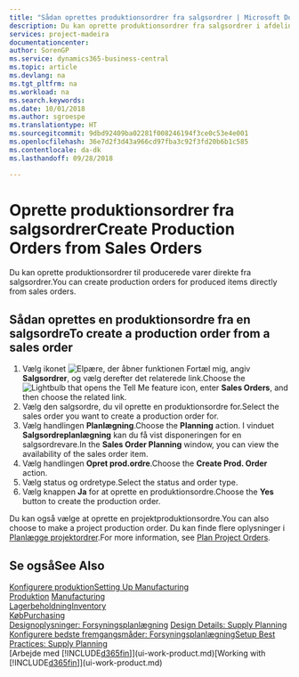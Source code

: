 ```yaml
---
title: "Sådan oprettes produktionsordrer fra salgsordrer | Microsoft Docs"
description: Du kan oprette produktionsordrer fra salgsordrer i afdelingen Salg & marketing.
services: project-madeira
documentationcenter: 
author: SorenGP
ms.service: dynamics365-business-central
ms.topic: article
ms.devlang: na
ms.tgt_pltfrm: na
ms.workload: na
ms.search.keywords: 
ms.date: 10/01/2018
ms.author: sgroespe
ms.translationtype: HT
ms.sourcegitcommit: 9dbd92409ba02281f008246194f3ce0c53e4e001
ms.openlocfilehash: 36e7d2f3d43a966cd97fba3c92f3fd20b6b1c585
ms.contentlocale: da-dk
ms.lasthandoff: 09/28/2018

---
```

# <a name="create-production-orders-from-sales-orders"></a><span data-ttu-id="fcd69-103">Oprette produktionsordrer fra salgsordrer</span><span class="sxs-lookup"><span data-stu-id="fcd69-103">Create Production Orders from Sales Orders</span></span>
<span data-ttu-id="fcd69-104">Du kan oprette produktionsordrer til producerede varer direkte fra salgsordrer.</span><span class="sxs-lookup"><span data-stu-id="fcd69-104">You can create production orders for produced items directly from sales orders.</span></span>  

## <a name="to-create-a-production-order-from-a-sales-order"></a><span data-ttu-id="fcd69-105">Sådan oprettes en produktionsordre fra en salgsordre</span><span class="sxs-lookup"><span data-stu-id="fcd69-105">To create a production order from a sales order</span></span>  

1.  <span data-ttu-id="fcd69-106">Vælg ikonet ![Elpære, der åbner funktionen Fortæl mig](media/ui-search/search_small.png "Fortæl mig, hvad du vil foretage dig"), angiv **Salgsordrer**, og vælg derefter det relaterede link.</span><span class="sxs-lookup"><span data-stu-id="fcd69-106">Choose the ![Lightbulb that opens the Tell Me feature](media/ui-search/search_small.png "Tell me what you want to do") icon, enter **Sales Orders**, and then choose the related link.</span></span>  
2.  <span data-ttu-id="fcd69-107">Vælg den salgsordre, du vil oprette en produktionsordre for.</span><span class="sxs-lookup"><span data-stu-id="fcd69-107">Select the sales order you want to create a production order for.</span></span>  
3.  <span data-ttu-id="fcd69-108">Vælg handlingen **Planlægning**.</span><span class="sxs-lookup"><span data-stu-id="fcd69-108">Choose the **Planning** action.</span></span> <span data-ttu-id="fcd69-109">I vinduet **Salgsordreplanlægning** kan du få vist disponeringen for en salgsordrevare.</span><span class="sxs-lookup"><span data-stu-id="fcd69-109">In the **Sales Order Planning** window, you can view the availability of the sales order item.</span></span>  
4.  <span data-ttu-id="fcd69-110">Vælg handlingen **Opret prod.ordre**.</span><span class="sxs-lookup"><span data-stu-id="fcd69-110">Choose the **Create Prod. Order** action.</span></span>  
5.  <span data-ttu-id="fcd69-111">Vælg status og ordretype.</span><span class="sxs-lookup"><span data-stu-id="fcd69-111">Select the status and order type.</span></span>  
6.  <span data-ttu-id="fcd69-112">Vælg knappen **Ja** for at oprette en produktionsordre.</span><span class="sxs-lookup"><span data-stu-id="fcd69-112">Choose the **Yes** button to create the production order.</span></span>

<span data-ttu-id="fcd69-113">Du kan også vælge at oprette en projektproduktionsordre.</span><span class="sxs-lookup"><span data-stu-id="fcd69-113">You can also choose to make a project production order.</span></span> <span data-ttu-id="fcd69-114">Du kan finde flere oplysninger i [Planlægge projektordrer](production-how-to-plan-project-orders.md).</span><span class="sxs-lookup"><span data-stu-id="fcd69-114">For more information, see [Plan Project Orders](production-how-to-plan-project-orders.md).</span></span>   

## <a name="see-also"></a><span data-ttu-id="fcd69-115">Se også</span><span class="sxs-lookup"><span data-stu-id="fcd69-115">See Also</span></span>  
[<span data-ttu-id="fcd69-116">Konfigurere produktion</span><span class="sxs-lookup"><span data-stu-id="fcd69-116">Setting Up Manufacturing</span></span>](production-configure-production-processes.md)  
<span data-ttu-id="fcd69-117">[Produktion](production-manage-manufacturing.md)  </span><span class="sxs-lookup"><span data-stu-id="fcd69-117">[Manufacturing](production-manage-manufacturing.md)  </span></span>  
[<span data-ttu-id="fcd69-118">Lagerbeholdning</span><span class="sxs-lookup"><span data-stu-id="fcd69-118">Inventory</span></span>](inventory-manage-inventory.md)  
[<span data-ttu-id="fcd69-119">Køb</span><span class="sxs-lookup"><span data-stu-id="fcd69-119">Purchasing</span></span>](purchasing-manage-purchasing.md)  
<span data-ttu-id="fcd69-120">[Designoplysninger: Forsyningsplanlægning](design-details-supply-planning.md) </span><span class="sxs-lookup"><span data-stu-id="fcd69-120">[Design Details: Supply Planning](design-details-supply-planning.md) </span></span>  
[<span data-ttu-id="fcd69-121">Konfigurere bedste fremgangsmåder: Forsyningsplanlægning</span><span class="sxs-lookup"><span data-stu-id="fcd69-121">Setup Best Practices: Supply Planning</span></span>](setup-best-practices-supply-planning.md)  
<span data-ttu-id="fcd69-122">[Arbejde med [!INCLUDE[d365fin](includes/d365fin_md.md)]](ui-work-product.md)</span><span class="sxs-lookup"><span data-stu-id="fcd69-122">[Working with [!INCLUDE[d365fin](includes/d365fin_md.md)]](ui-work-product.md)</span></span>

